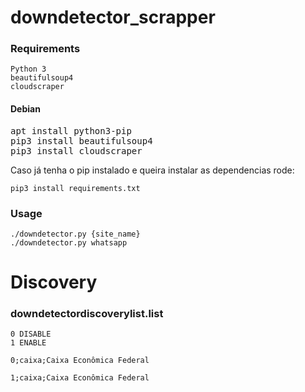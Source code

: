 # downdetector_scrapper

### Requirements
```
Python 3
beautifulsoup4
cloudscraper
```
#### Debian ####
<pre>apt install python3-pip
pip3 install beautifulsoup4
pip3 install cloudscraper</pre>

Caso já tenha o pip instalado e queira instalar as dependencias rode:
```
pip3 install requirements.txt
```

### Usage
```
./downdetector.py {site_name}
./downdetector.py whatsapp
```

# Discovery

### downdetectordiscoverylist.list
```
0 DISABLE
1 ENABLE

0;caixa;Caixa Econômica Federal

1;caixa;Caixa Econômica Federal
```


